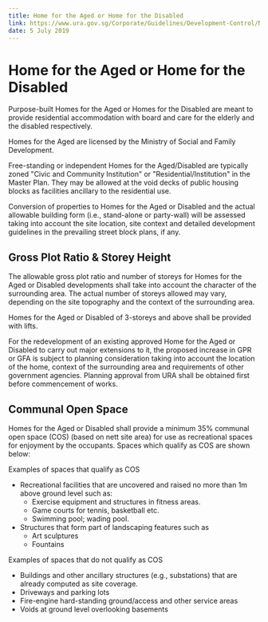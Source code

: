 ```yaml
---
title: Home for the Aged or Home for the Disabled
link: https://www.ura.gov.sg/Corporate/Guidelines/Development-Control/Non-Residential/C-CI/Home
date: 5 July 2019
---
```


# Home for the Aged or Home for the Disabled

Purpose-built Homes for the Aged or Homes for the Disabled are meant to provide residential accommodation with board and care for the elderly and the disabled respectively.

Homes for the Aged are licensed by the Ministry of Social and Family Development.

Free-standing or independent Homes for the Aged/Disabled are typically zoned "Civic and Community Institution" or "Residential/Institution" in the Master Plan. They may be allowed at the void decks of public housing blocks as facilities ancillary to the residential use.

Conversion of properties to Homes for the Aged or Disabled and the actual allowable building form (i.e., stand-alone or party-wall) will be assessed taking into account the site location, site context and detailed development guidelines in the prevailing street block plans, if any.

## Gross Plot Ratio & Storey Height

The allowable gross plot ratio and number of storeys for Homes for the Aged or Disabled developments shall take into account the character of the surrounding area. The actual number of storeys allowed may vary, depending on the site topography and the context of the surrounding area.

Homes for the Aged or Disabled of 3-storeys and above shall be provided with lifts.

For the redevelopment of an existing approved Home for the Aged or Disabled to carry out major extensions to it, the proposed increase in GPR or GFA is subject to planning consideration taking into account the location of the home, context of the surrounding area and requirements of other government agencies. Planning approval from URA shall be obtained first before commencement of works.

## Communal Open Space

Homes for the Aged or Disabled shall provide a minimum 35% communal open space (COS) (based on nett site area) for use as recreational spaces for enjoyment by the occupants. Spaces which qualify as COS are shown below:

Examples of spaces that qualify as COS

- Recreational facilities that are uncovered and raised no more than 1m above ground level such as:
  - Exercise equipment and structures in fitness areas.
  - Game courts for tennis, basketball etc.
  - Swimming pool; wading pool.
- Structures that form part of landscaping features such as
  - Art sculptures
  - Fountains

Examples of spaces that do not qualify as COS

- Buildings and other ancillary structures (e.g., substations) that are already computed as site coverage.
- Driveways and parking lots
- Fire-engine hard-standing ground/access and other service areas
- Voids at ground level overlooking basements
